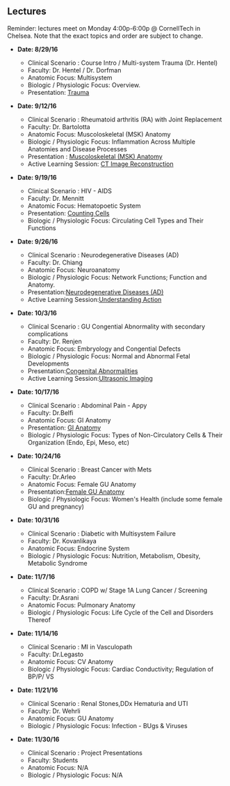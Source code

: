 ## Lectures				

Reminder: lectures meet on Monday 4:00p-6:00p @ CornellTech in Chelsea. Note that the exact topics and order are 
subject to change.				
			
+ **Date: 8/29/16**	
    - Clinical Scenario : Course Intro / Multi-system Trauma (Dr. Hentel)			          
    - Faculty: Dr. Hentel / Dr. Dorfman  
    - Anatomic Focus: Multisystem     
    - Biologic / Physiologic Focus: Overview.
    - Presentation: [Trauma](https://drive.google.com/a/cornell.edu/file/d/0B0WKo8T6325yWXp2enQzMGFkWjg/view?usp=sharing)           			

+ **Date: 9/12/16**	
    - Clinical Scenario : Rheumatoid arthritis (RA) with Joint Replacement		         
    - Faculty: Dr. Bartolotta   
    - Anatomic Focus: Muscoloskeletal (MSK) Anatomy	     
    - Biologic / Physiologic Focus: Inflammation Across Multiple Anatomies and Disease Processes
    - Presentation : [Muscoloskeletal (MSK) Anatomy](https://drive.google.com/file/d/0B0WKo8T6325ySUFkLTZsQmVGcGM/view?usp=sharing)
    - Active Learning Session: [CT Image Reconstruction](https://drive.google.com/file/d/0B0WKo8T6325yT3FkYnF0QTg2OUE/view?usp=sharing)
			
+ **Date: 9/19/16**	
    - Clinical Scenario : HIV - AIDS		         
    - Faculty: Dr. Mennitt  
    - Anatomic Focus:	 Hematopoetic System  
    - Presentation: [Counting Cells](https://drive.google.com/file/d/0B0WKo8T6325yOUQwM0kzMGdmS2s/view?usp=sharing) 
    - Biologic / Physiologic Focus: Circulating Cell Types and Their Functions
   			
+ **Date: 9/26/16**
    - Clinical Scenario : Neurodegenerative Diseases (AD)		         
    - Faculty: Dr. Chiang 
    - Anatomic Focus: Neuroanatomy    
    - Biologic / Physiologic Focus: Network Functions; Function and Anatomy.
    - Presentation:[Neurodegenerative Diseases (AD)](https://drive.google.com/file/d/0B0WKo8T6325yZU9ySHVaczRnU0E/view?usp=sharing)
    - Active Learning Session:[Understanding Action](https://drive.google.com/file/d/0B0WKo8T6325ySVNaRFpVVXBMMUU/view?usp=sharing)
    
+ **Date: 10/3/16** 
    - Clinical Scenario : GU Congential Abnormality with secondary complications			         
    - Faculty: Dr. Renjen      
    - Anatomic Focus: Embryology and Congential Defects    
    - Biologic / Physiologic Focus: Normal and Abnormal Fetal Developments
    - Presentation:[Congenital Abnormalities](https://drive.google.com/file/d/0B0WKo8T6325ydGJod2ZhLW5WeXM/view?usp=sharing)
    - Active Learning Session:[Ultrasonic Imaging](https://drive.google.com/file/d/0B0WKo8T6325ybmVjSzdrOWJoUm8/view?usp=sharing)

+ **Date: 10/17/16**  
    - Clinical Scenario : Abdominal Pain - Appy                 
    - Faculty: Dr.Belfi   
    - Anatomic Focus: GI Anatomy 
    - Presentation: [GI Anatomy](https://drive.google.com/file/d/0B0WKo8T6325yZDF3WjZqcGpkdlU/view?usp=sharing)
    - Biologic / Physiologic Focus: Types of Non-Circulatory Cells & Their Organization (Endo, Epi, Meso, etc) 
		
+ **Date: 10/24/16**  
    - Clinical Scenario : Breast Cancer with Mets			         
    - Faculty: Dr.Arleo    
    - Anatomic Focus: Female GU Anatomy 
    - Presentation:[Female GU Anatomy ](https://drive.google.com/file/d/0B0WKo8T6325yczdjaTV1dU1icms/view?usp=sharing)
    - Biologic / Physiologic Focus: Women's Health (include some female GU and pregnancy)
    
				
+ **Date: 10/31/16**
    - Clinical Scenario : Diabetic with Multisystem Failure			         
    - Faculty: Dr. Kovanlikaya    
    - Anatomic Focus: Endocrine System     
    - Biologic / Physiologic Focus:  Nutrition, Metabolism, Obesity, Metabolic Syndrome
    
				
+ **Date: 11/7/16**	
    - Clinical Scenario : COPD w/ Stage 1A Lung Cancer / Screening			         
    - Faculty: Dr.Asrani   
    - Anatomic Focus: Pulmonary Anatomy    
    - Biologic / Physiologic Focus: Life Cycle of the Cell and Disorders Thereof
    				
				
+ **Date: 11/14/16**
    - Clinical Scenario : MI in Vasculopath		         
    - Faculty: Dr.Legasto   
    - Anatomic Focus: CV Anatomy    
    - Biologic / Physiologic Focus: Cardiac Conductivity; Regulation of BP/P/ VS
    
				
+ **Date: 11/21/16**
    - Clinical Scenario : Renal Stones,DDx Hematuria and UTI			         
    - Faculty: Dr. Wehrli       
    - Anatomic Focus: GU Anatomy    
    - Biologic / Physiologic Focus: Infection - BUgs & Viruses
				
+ **Date: 11/30/16**
    - Clinical Scenario : Project Presentations		         
    - Faculty: Students        
    - Anatomic Focus:	 N/A
    - Biologic / Physiologic Focus: N/A